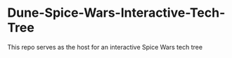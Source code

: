 # Dune-Spice-Wars-Interactive-Tech-Tree
This repo serves as the host for an interactive Spice Wars tech tree
